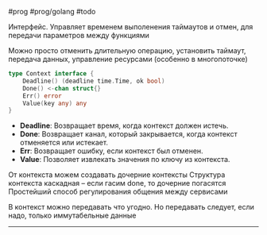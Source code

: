 #prog #prog/golang  #todo

Интерфейс. Управляет временем выполенения таймаутов и отмен, для передачи параметров между функциями

Можно просто отменить длительную операцию, установить таймаут, передача данных, управление ресурсами (особенно в многопоточке)

```go
type Context interface {
	Deadline() (deadline time.Time, ok bool)
	Done() <-chan struct{}
	Err() error
	Value(key any) any
}
```

- **Deadline**: Возвращает время, когда контекст должен истечь.
- **Done**: Возвращает канал, который закрывается, когда контекст отменяется или истекает.
- **Err**: Возвращает ошибку, если контекст был отменен.
- **Value**: Позволяет извлекать значения по ключу из контекста.

От контекста можем создавать дочерние контексты
Структура контекста каскадная – если гасим done, то дочерние погасятся
Простейший способ регулирования общения между сервисами

В контекст можно передавать что угодно. Но передавать следует, если надо, только иммутабельные данные

---

